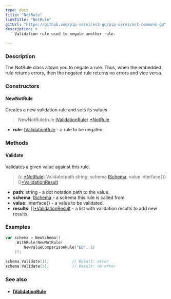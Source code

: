 ```yaml
---
type: docs
title: "NotRule"
linkTitle: "NotRule"
gitUrl: "https://github.com/pip-services3-go/pip-services3-commons-go"
description: >
    Validation rule used to negate another rule.

---
```


### Description

The NotRule class allows you to negate a rule. Thus, when the embedded rule returns errors, then the negated rule returns no errors and vice versa.

### Constructors

#### NewNotRule
Creates a new validation rule and sets its values

> NewNotRule(rule [IValidationRule](../ivalidation_rule)) [*NotRule]()

- **rule**: [IValidationRule](../ivalidation_rule) - a rule to be negated.


### Methods

#### Validate
Validates a given value against this rule.

> (c [*NotRule]()) Validate(path string, schema [ISchema](../ischema), value interface{}) [][*ValidationResult](../validation_result)

- **path**: string - a dot notation path to the value.
- **schema**: [ISchema](../ischema) - a schema this rule is called from
- **value**: interface{} - a value to be validated.
- **results**: [][*ValidationResult](../validation_result) - a list with validation results to add new results.


### Examples
```go
var schema = NewSchema()
    .WithRule(NewNotRule(
        NewValueComparisonRule("EQ", 1)
    ));
 
schema.Validate(1);          // Result: error
schema.Validate(5);          // Result: no error

```

### See also
- #### [IValidationRule](../ivalidation_rule)
